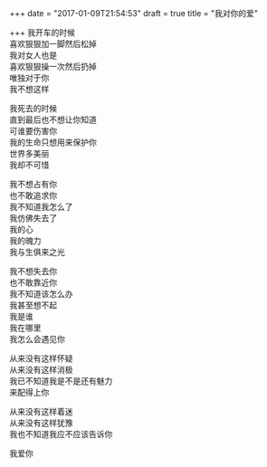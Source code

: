 +++
date = "2017-01-09T21:54:53"
draft = true
title = "我对你的爱"

+++
我开车的时候  
喜欢狠狠加一脚然后松掉  
我对女人也是  
喜欢狠狠操一次然后扔掉  
唯独对于你  
我不想这样  
  
我死去的时候  
直到最后也不想让你知道  
可谁要伤害你  
我的生命只想用来保护你  
世界多美丽  
我却不可惜  
  
我不想占有你  
也不敢追求你  
我不知道我怎么了  
我仿佛失去了  
我的心  
我的魄力  
我与生俱来之光  
  
我不想失去你  
也不敢靠近你  
我不知道该怎么办  
我甚至想不起  
我是谁  
我在哪里  
我怎么会遇见你  
  
从来没有这样怀疑  
从来没有这样消极  
我已不知道我是不是还有魅力  
来配得上你  
  
从来没有这样着迷  
从来没有这样犹豫  
我也不知道我应不应该告诉你  
  
  
  
我爱你